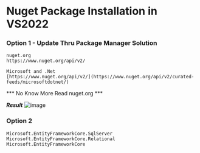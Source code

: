 # Nuget Package Installation in VS2022 #

### Option 1 - Update Thru Package Manager Solution ###

```
nuget.org
https://www.nuget.org/api/v2/
```
```
Microsoft and .Net
[https://www.nuget.org/api/v2/](https://www.nuget.org/api/v2/curated-feeds/microsoftdotnet/)
```

*** No Know More Read nuget.org ***

***Result***
![image](https://user-images.githubusercontent.com/111234771/199948055-1b638550-b86d-4d4c-b429-392d94eba713.png)


### Option 2 ###
```
Microsoft.EntityFrameworkCore.SqlServer
Microsoft.EntityFrameworkCore.Relational
Microsoft.EntityFrameworkCore
```

